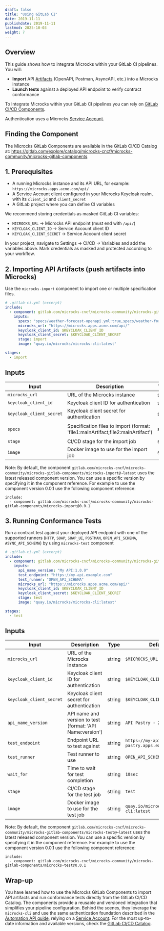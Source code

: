 ```yaml
---
draft: false
title: "Using GitLab CI"
date: 2019-11-11
publishdate: 2019-11-11
lastmod: 2025-10-03
weight: 7
---
```


## Overview

This guide shows how to integrate Microcks within your GitLab CI pipelines. You will:

- **Import** API [Artifacts](/documentation/references/artifacts/) (OpenAPI, Postman, AsyncAPI, etc.) into a Microcks instance
- **Launch tests** against a deployed API endpoint to verify contract conformance

To Integrate Microcks within your GitLab CI pipelines you can rely on [GitLab CI/CD Components](https://gitlab.com/explore/catalog/microcks-cncf/microcks-community/microcks-gitlab-components).

Authentication uses a Microcks [Service Account](/documentation/explanations/service-account).

## Finding the Component
The Microcks GitLab Components are available in the GitLab CI/CD Catalog at:
https://gitlab.com/explore/catalog/microcks-cncf/microcks-community/microcks-gitlab-components

## 1. Prerequisites

- A running Microcks instance and its API URL, for example: `https://microcks.apps.acme.com/api/`
- A Service Account client configured in your Microcks Keycloak realm, with its `client_id` and `client_secret`
- A GitLab project where you can define CI variables

We recommend storing credentials as masked GitLab CI variables:

- `MICROCKS_URL` → Microcks API endpoint (must end with `/api/`)
- `KEYCLOAK_CLIENT_ID` → Service Account client ID
- `KEYCLOAK_CLIENT_SECRET` → Service Account client secret

In your project, navigate to Settings → CI/CD → Variables and add the variables above. Mark credentials as masked and protected according to your workflow.

## 2. Importing API Artifacts (push artifacts into Microcks)

Use the `microcks-import` component to import one or multiple specification files.

```yaml
# .gitlab-ci.yml (excerpt)
include:
  - component: gitlab.com/microcks-cncf/microcks-community/microcks-gitlab-components/microcks-import@~latest
    inputs:
      specs: "specs/weather-forecast-openapi.yml:true,specs/weather-forecast-postman.json:false"
      microcks_url: "https://microcks.apps.acme.com/api/"
      keycloak_client_id: $KEYCLOAK_CLIENT_ID
      keycloak_client_secret: $KEYCLOAK_CLIENT_SECRET
      stage: import
      image: "quay.io/microcks/microcks-cli:latest"

stages:
  - import
```

## Inputs

| Input | Description | Type | Default |
|-------|-------------|------|---------|
| `microcks_url` | URL of the Microcks instance | string | `$MICROCKS_URL` |
| `keycloak_client_id` | Keycloak client ID for authentication | string | `$KEYCLOAK_CLIENT_ID` |
| `keycloak_client_secret` | Keycloak client secret for authentication | string | `$KEYCLOAK_CLIENT_SECRET` |
| `specs` | Specification files to import (format: 'file1:mainArtifact,file2:mainArtifact') | string | `specs/weather-forecast-openapi.yml:true,specs/weather-forecast-postman.json:false` |
| `stage` | CI/CD stage for the import job | string | `import` |
| `image` | Docker image to use for the import job | string | `quay.io/microcks/microcks-cli:latest` |

Note:
By default, the component `gitlab.com/microcks-cncf/microcks-community/microcks-gitlab-components/microcks-import@~latest` uses the latest released component version. You can use a specific version by specifying it in the component reference. For example to use the component version 0.0.1 use the following component reference:
```
include:
  - component: gitlab.com/microcks-cncf/microcks-community/microcks-gitlab-components/microcks-import@0.0.1
```

## 3. Running Conformance Tests

Run a contract test against your deployed API endpoint with one of the supported runners (`HTTP`, `SOAP`, `SOAP_UI`, `POSTMAN`, `OPEN_API_SCHEMA`, `ASYNC_API_SCHEMA`) by using `microcks-test` component 

```yaml
# .gitlab-ci.yml (excerpt)
include:
  - component: gitlab.com/microcks-cncf/microcks-community/microcks-gitlab-components/microcks-test@~latest
    inputs:
      api_name_version: "My API:1.0.0"
      test_endpoint: "https://my-api.example.com"
      test_runner: "OPEN_API_SCHEMA"
      microcks_url: "https://microcks.apps.acme.com/api/"
      keycloak_client_id: $KEYCLOAK_CLIENT_ID
      keycloak_client_secret: $KEYCLOAK_CLIENT_SECRET
      stage: test
      image: "quay.io/microcks/microcks-cli:latest"

stages:
  - test
```

## Inputs

| Input | Description | Type | Default |
|-------|-------------|------|---------|
| `microcks_url` | URL of the Microcks instance | string | `$MICROCKS_URL` |
| `keycloak_client_id` | Keycloak client ID for authentication | string | `$KEYCLOAK_CLIENT_ID` |
| `keycloak_client_secret` | Keycloak client secret for authentication | string | `$KEYCLOAK_CLIENT_SECRET` |
| `api_name_version` | API name and version to test (format: 'API Name:version') | string | `API Pastry - 2.0:2.0.0` |
| `test_endpoint` | Endpoint URL to test against | string | `https://my-api-pastry.apps.example.com` |
| `test_runner` | Test runner to use | string | `OPEN_API_SCHEMA` |
| `wait_for` | Time to wait for test completion | string | `10sec` |
| `stage` | CI/CD stage for the test job | string | `test` |
| `image` | Docker image to use for the test job | string | `quay.io/microcks/microcks-cli:latest` |

Note:
By default, the component `gitlab.com/microcks-cncf/microcks-community/microcks-gitlab-components/microcks-test@~latest` uses the latest released component version. You can use a specific version by specifying it in the component reference. For example to use the component version 0.0.1 use the following component reference:
```
include:
  - component: gitlab.com/microcks-cncf/microcks-community/microcks-gitlab-components/microcks-test@0.0.1
```

## Wrap-up

You have learned how to use the Microcks GitLab Components to import API artifacts and run conformance tests directly from the GitLab CI/CD Catalog. The components provide a reusable and versioned integration that simplifies your pipeline configuration. Behind the scenes, they leverage the `microcks-cli` and use the same authentication foundation described in the [Automation API guide](/documentation/guides/automation/api), relying on a [Service Account](/documentation/explanations/service-account). For the most up-to-date information and available versions, check the [GitLab CI/CD Catalog](https://gitlab.com/explore/catalog/microcks-cncf/microcks-community/microcks-gitlab-components).

